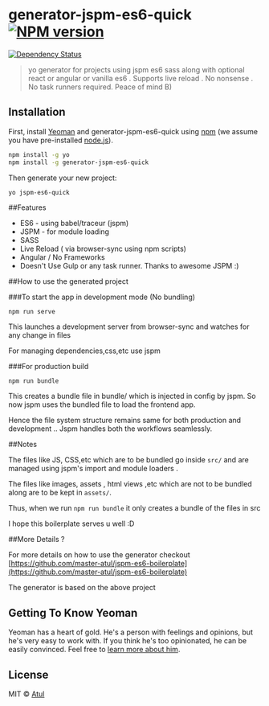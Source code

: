 # generator-jspm-es6-quick [![NPM version][npm-image]][npm-url]

[![Dependency Status][daviddm-image]][daviddm-url]
> yo generator for projects using jspm es6 sass along with optional react or angular or vanilla es6 . Supports live reload . No nonsense . No task runners required. Peace of mind B)

## Installation

First, install [Yeoman](http://yeoman.io) and generator-jspm-es6-quick using [npm](https://www.npmjs.com/) (we assume you have pre-installed [node.js](https://nodejs.org/)).

```bash
npm install -g yo
npm install -g generator-jspm-es6-quick
```

Then generate your new project:

```bash
yo jspm-es6-quick
```

##Features

- ES6 - using babel/traceur (jspm)
- JSPM - for module loading
- SASS
- Live Reload ( via browser-sync using npm scripts)
- Angular / No Frameworks
- Doesn't Use Gulp or any task runner. Thanks to awesome JSPM :)

##How to use the generated project



###To start the app in development mode (No bundling)

`npm run serve`

This launches a development server from browser-sync and watches for any change in files

For managing dependencies,css,etc use jspm

###For production build

`npm run bundle`

This creates a bundle file in bundle/ which is injected in config by jspm. So now jspm uses the bundled file to load the frontend app.

Hence the file system structure remains same for both production and development .. Jspm handles both the workflows seamlessly.

##Notes

The files like JS, CSS,etc which are to be bundled go inside `src/` and are managed using jspm's import and module loaders .

The files like images, assets , html views ,etc which are not to be bundled along are to be kept in `assets/`.

Thus, when we run `npm run bundle` it only creates a bundle of the files in src

I hope this boilerplate serves u well :D

##More Details ?

For more details on how to use the generator checkout
[https://github.com/master-atul/jspm-es6-boilerplate](https://github.com/master-atul/jspm-es6-boilerplate)

The generator is based on the above project

## Getting To Know Yeoman

Yeoman has a heart of gold. He&#39;s a person with feelings and opinions, but he&#39;s very easy to work with. If you think he&#39;s too opinionated, he can be easily convinced. Feel free to [learn more about him](http://yeoman.io/).

## License

MIT © [Atul](http://atulr.com)


[npm-image]: https://badge.fury.io/js/generator-jspm-es6-quick.svg
[npm-url]: https://npmjs.org/package/generator-jspm-es6-quick
[travis-image]: https://travis-ci.org/master-atul/generator-jspm-es6-quick.svg?branch=master
[travis-url]: https://travis-ci.org/master-atul/generator-jspm-es6-quick
[daviddm-image]: https://david-dm.org/master-atul/generator-jspm-es6-quick.svg?theme=shields.io
[daviddm-url]: https://david-dm.org/master-atul/generator-jspm-es6-quick
